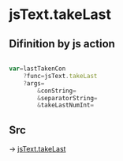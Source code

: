 # jsText.takeLast

## Difinition by js action

```js.js

var=lastTakenCon
	?func=jsText.takeLast
	?args=
		&conString=
		&separatorString=
		&takeLastNumInt=
```

## Src

-> [jsText.takeLast](https://github.com/puutaro/CommandClick/blob/master/app/src/main/java/com/puutaro/commandclick/fragment_lib/terminal_fragment/js_interface/text/JsText.kt#L61)


